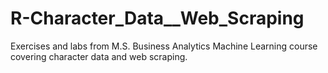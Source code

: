 # R-Character_Data__Web_Scraping
Exercises and labs from M.S. Business Analytics Machine Learning course covering character data and web scraping.
